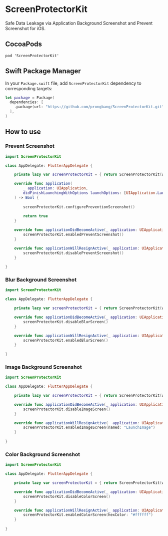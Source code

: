 # ScreenProtectorKit

Safe Data Leakage via Application Background Screenshot and Prevent Screenshot for iOS.

## CocoaPods

```shell
pod 'ScreenProtectorKit'
```

## Swift Package Manager

In your `Package.swift` file, add `ScreenProtectorKit` dependency to corresponding targets:

```swift
let package = Package(
  dependencies: [
    .package(url: "https://github.com/prongbang/ScreenProtectorKit.git", from: "1.2.0"),
  ],
)
```

## How to use

### Prevent Screenshot

```swift
import ScreenProtectorKit

class AppDelegate: FlutterAppDelegate {

    private lazy var screenProtectorKit = { return ScreenProtectorKit(window: window) }()

    override func application(
        _ application: UIApplication,
        didFinishLaunchingWithOptions launchOptions: [UIApplication.LaunchOptionsKey: Any]?
    ) -> Bool {
    
        screenProtectorKit.configurePreventionScreenshot()
    
        return true
    }

    override func applicationDidBecomeActive(_ application: UIApplication) {
        screenProtectorKit.enabledPreventScreenshot()
    }

    override func applicationWillResignActive(_ application: UIApplication) {
        screenProtectorKit.disablePreventScreenshot()
    }
    
}
```

### Blur Background Screenshot

```swift
import ScreenProtectorKit

class AppDelegate: FlutterAppDelegate {

    private lazy var screenProtectorKit = { return ScreenProtectorKit(window: window) }()

    override func applicationDidBecomeActive(_ application: UIApplication) {
        screenProtectorKit.disableBlurScreen()
    }

    override func applicationWillResignActive(_ application: UIApplication) {
        screenProtectorKit.enabledBlurScreen()
    }
    
}
```

### Image Background Screenshot

```swift
import ScreenProtectorKit

class AppDelegate: FlutterAppDelegate {

    private lazy var screenProtectorKit = { return ScreenProtectorKit(window: window) }()

    override func applicationDidBecomeActive(_ application: UIApplication) {
        screenProtectorKit.disableImageScreen()
    }

    override func applicationWillResignActive(_ application: UIApplication) {
        screenProtectorKit.enabledImageScreen(named: "LaunchImage")
    }
    
}
```

### Color Background Screenshot

```swift
import ScreenProtectorKit

class AppDelegate: FlutterAppDelegate {

    private lazy var screenProtectorKit = { return ScreenProtectorKit(window: window) }()

    override func applicationDidBecomeActive(_ application: UIApplication) {
        screenProtectorKit.disableColorScreen()
    }

    override func applicationWillResignActive(_ application: UIApplication) {
        screenProtectorKit.enabledColorScreen(hexColor: "#ffffff")
    }
    
}
```

